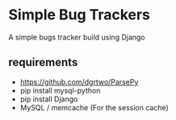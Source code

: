 Simple Bug Trackers
================================
A simple bugs tracker build using Django


requirements
--------------------------------
* https://github.com/dgrtwo/ParsePy
* pip install mysql-python
* pip install Django
* MySQL / memcache (For the session cache)